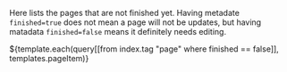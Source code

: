 Here lists the pages that are not finished yet. Having metadate `finished=true` does not mean a page will not be updates, but having matadata `finished=false` means it definitely needs editing.

${template.each(query[[from index.tag "page" where finished == false]], templates.pageItem)}
